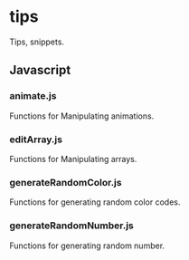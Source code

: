 # tips

Tips, snippets.

## Javascript

### animate.js

Functions for Manipulating animations.

### editArray.js

Functions for Manipulating arrays.

### generateRandomColor.js

Functions for generating random color codes.

### generateRandomNumber.js

Functions for generating random number.
